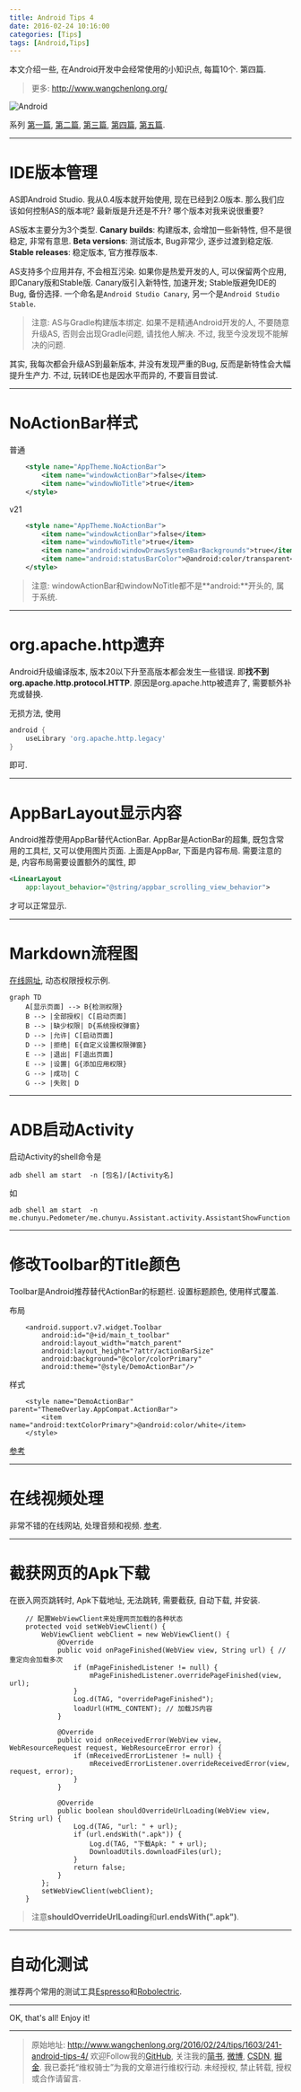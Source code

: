 ```yaml
---
title: Android Tips 4
date: 2016-02-24 10:16:00
categories: [Tips]
tags: [Android,Tips]
---
```


本文介绍一些, 在Android开发中会经常使用的小知识点, 每篇10个. 第四篇.

<!-- more -->
> 更多: http://www.wangchenlong.org/

![Android](241-android-tips-4/android-tips.png)

系列
[第一篇](http://www.wangchenlong.org/2016/02/23/tips/1603/231-android-tips-1/), [第二篇](http://www.wangchenlong.org/2016/02/23/tips/1603/232-android-tips-2/), [第三篇](http://www.wangchenlong.org/2016/02/23/tips/1603/233-android-tips-3/), [第四篇](http://www.wangchenlong.org/2016/02/24/tips/1603/241-android-tips-4/), [第五篇](http://www.wangchenlong.org/2016/02/24/tips/1603/242-android-tips-5/).

---

# IDE版本管理

AS即Android Studio. 我从0.4版本就开始使用, 现在已经到2.0版本. 那么我们应该如何控制AS的版本呢? 最新版是升还是不升? 哪个版本对我来说很重要?

AS版本主要分为3个类型.
**Canary builds**: 构建版本, 会增加一些新特性, 但不是很稳定, 非常有意思.
**Beta versions**: 测试版本, Bug非常少, 逐步过渡到稳定版.
**Stable releases**: 稳定版本, 官方推荐版本.

AS支持多个应用并存, 不会相互污染. 如果你是热爱开发的人, 可以保留两个应用, 即Canary版和Stable版. Canary版引入新特性, 加速开发; Stable版避免IDE的Bug, 备份选择. 一个命名是``Android Studio Canary``, 另一个是``Android Studio Stable``.

> 注意: AS与Gradle构建版本绑定. 如果不是精通Android开发的人, 不要随意升级AS, 否则会出现Gradle问题, 请找他人解决. 不过, 我至今没发现不能解决的问题.

其实, 我每次都会升级AS到最新版本, 并没有发现严重的Bug, 反而是新特性会大幅提升生产力. 不过, 玩转IDE也是因水平而异的, 不要盲目尝试.

---

# NoActionBar样式

普通
```xml
    <style name="AppTheme.NoActionBar">
        <item name="windowActionBar">false</item>
        <item name="windowNoTitle">true</item>
    </style>
```

v21
```xml
    <style name="AppTheme.NoActionBar">
        <item name="windowActionBar">false</item>
        <item name="windowNoTitle">true</item>
        <item name="android:windowDrawsSystemBarBackgrounds">true</item>
        <item name="android:statusBarColor">@android:color/transparent</item>
    </style>
```

> 注意: windowActionBar和windowNoTitle都不是**android:**开头的, 属于系统.

---

# org.apache.http遗弃

Android升级编译版本, 版本20以下升至高版本都会发生一些错误.
即**找不到org.apache.http.protocol.HTTP**. 
原因是org.apache.http被遗弃了, 需要额外补充或替换.

无损方法, 使用
```gradle
android {
    useLibrary 'org.apache.http.legacy'
}
```
即可.

---

# AppBarLayout显示内容

Android推荐使用AppBar替代ActionBar. AppBar是ActionBar的超集, 既包含常用的工具栏, 又可以使用图片页面. 上面是AppBar, 下面是内容布局. 需要注意的是, 内容布局需要设置额外的属性, 即
```xml
<LinearLayout
    app:layout_behavior="@string/appbar_scrolling_view_behavior">
```
才可以正常显示.

---

# Markdown流程图

[在线网址](http://mdp.tylingsoft.com/), 动态权限授权示例.
```
graph TD
    A[显示页面] --> B{检测权限}
    B --> |全部授权| C[启动页面]
    B --> |缺少权限| D{系统授权弹窗}
    D --> |允许| C[启动页面]
    D --> |拒绝| E{自定义设置权限弹窗}
    E --> |退出| F[退出页面]
    E --> |设置| G{添加应用权限}
    G --> |成功| C
    G --> |失败| D
```

---

# ADB启动Activity

启动Activity的shell命令是
```
adb shell am start  -n [包名]/[Activity名]
```
如
```
adb shell am start  -n me.chunyu.Pedometer/me.chunyu.Assistant.activity.AssistantShowFunction
```

---

# 修改Toolbar的Title颜色

Toolbar是Android推荐替代ActionBar的标题栏. 设置标题颜色, 使用样式覆盖.

布局
```
    <android.support.v7.widget.Toolbar
        android:id="@+id/main_t_toolbar"
        android:layout_width="match_parent"
        android:layout_height="?attr/actionBarSize"
        android:background="@color/colorPrimary"
        android:theme="@style/DemoActionBar"/>
```
样式
```
    <style name="DemoActionBar" parent="ThemeOverlay.AppCompat.ActionBar">
        <item name="android:textColorPrimary">@android:color/white</item>
    </style>
```

[参考](http://stackoverflow.com/questions/26852108/how-do-you-set-the-title-color-for-the-new-toolbar)

---

# 在线视频处理

非常不错的在线网站, 处理音频和视频. [参考](http://online-video-cutter.com/).

---

# 截获网页的Apk下载

在嵌入网页跳转时, Apk下载地址, 无法跳转, 需要截获, 自动下载, 并安装. 
```
    // 配置WebViewClient来处理网页加载的各种状态
    protected void setWebViewClient() {
        WebViewClient webClient = new WebViewClient() {
            @Override
            public void onPageFinished(WebView view, String url) { // 重定向会加载多次
                if (mPageFinishedListener != null) {
                    mPageFinishedListener.overridePageFinished(view, url);
                }
                Log.d(TAG, "overridePageFinished");
                loadUrl(HTML_CONTENT); // 加载JS内容
            }

            @Override
            public void onReceivedError(WebView view, WebResourceRequest request, WebResourceError error) {
                if (mReceivedErrorListener != null) {
                    mReceivedErrorListener.overrideReceivedError(view, request, error);
                }
            }

            @Override
            public boolean shouldOverrideUrlLoading(WebView view, String url) {
                Log.d(TAG, "url: " + url);
                if (url.endsWith(".apk")) {
                    Log.d(TAG, "下载Apk: " + url);
                    DownloadUtils.downloadFiles(url);
                }
                return false;
            }
        };
        setWebViewClient(webClient);
    }
```

> 注意**shouldOverrideUrlLoading**和**url.endsWith(".apk")**.

---

# 自动化测试

推荐两个常用的测试工具[Espresso](https://google.github.io/android-testing-support-library/docs/espresso/)和[Robolectric](http://robolectric.org/).

---

OK, that's all! Enjoy it!

---

> 原始地址: 
> http://www.wangchenlong.org/2016/02/24/tips/1603/241-android-tips-4/
> 欢迎Follow我的[GitHub](https://github.com/SpikeKing), 关注我的[简书](http://www.jianshu.com/users/e2b4dd6d3eb4/latest_articles), [微博](http://weibo.com/u/2852941392), [CSDN](http://blog.csdn.net/caroline_wendy), [掘金](http://gold.xitu.io/#/user/56de98c2f3609a005442ec58). 
> 我已委托“维权骑士”为我的文章进行维权行动. 未经授权, 禁止转载, 授权或合作请留言.

